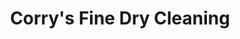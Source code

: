 ---
title: "Corry's Fine Dry Cleaning"
url: /seattle/corrys-fine-dry-cleaning-lake-city-way-northeast/
shop: laundry
---